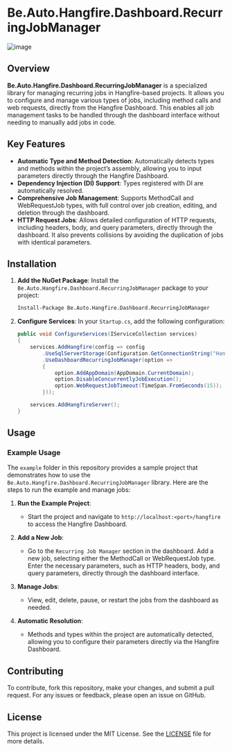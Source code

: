 
# Be.Auto.Hangfire.Dashboard.RecurringJobManager

![image](https://github.com/user-attachments/assets/96cc0f8a-e509-4108-9f14-1d41e1ad2925)


## Overview

**Be.Auto.Hangfire.Dashboard.RecurringJobManager** is a specialized library for managing recurring jobs in Hangfire-based projects. It allows you to configure and manage various types of jobs, including method calls and web requests, directly from the Hangfire Dashboard. This enables all job management tasks to be handled through the dashboard interface without needing to manually add jobs in code.

## Key Features

- **Automatic Type and Method Detection**: Automatically detects types and methods within the project’s assembly, allowing you to input parameters directly through the Hangfire Dashboard.
- **Dependency Injection (DI) Support**: Types registered with DI are automatically resolved.
- **Comprehensive Job Management**: Supports MethodCall and WebRequestJob types, with full control over job creation, editing, and deletion through the dashboard.
- **HTTP Request Jobs**: Allows detailed configuration of HTTP requests, including headers, body, and query parameters, directly through the dashboard. It also prevents collisions by avoiding the duplication of jobs with identical parameters.

## Installation

1. **Add the NuGet Package**:
   Install the `Be.Auto.Hangfire.Dashboard.RecurringJobManager` package to your project:
   ```bash
   Install-Package Be.Auto.Hangfire.Dashboard.RecurringJobManager
   ```

2. **Configure Services**:
   In your `Startup.cs`, add the following configuration:
   ```csharp
   public void ConfigureServices(IServiceCollection services)
   {
       services.AddHangfire(config => config
           .UseSqlServerStorage(Configuration.GetConnectionString("HangfireConnection"))
           .UseDashboardRecurringJobManager(option =>
           {
               option.AddAppDomain(AppDomain.CurrentDomain);
               option.DisableConcurrentlyJobExecution();
               option.WebRequestJobTimeout(TimeSpan.FromSeconds(15));
           }));

       services.AddHangfireServer();
   }
   ```



## Usage

### Example Usage

The `example` folder in this repository provides a sample project that demonstrates how to use the `Be.Auto.Hangfire.Dashboard.RecurringJobManager` library. Here are the steps to run the example and manage jobs:

1. **Run the Example Project**:
   - Start the project and navigate to `http://localhost:<port>/hangfire` to access the Hangfire Dashboard.

2. **Add a New Job**:
   - Go to the `Recurring Job Manager` section in the dashboard. Add a new job, selecting either the MethodCall or WebRequestJob type. Enter the necessary parameters, such as HTTP headers, body, and query parameters, directly through the dashboard interface.

3. **Manage Jobs**:
   - View, edit, delete, pause, or restart the jobs from the dashboard as needed.

4. **Automatic Resolution**:
   - Methods and types within the project are automatically detected, allowing you to configure their parameters directly via the Hangfire Dashboard.

## Contributing

To contribute, fork this repository, make your changes, and submit a pull request. For any issues or feedback, please open an issue on GitHub.

## License

This project is licensed under the MIT License. See the [LICENSE](LICENSE) file for more details.
